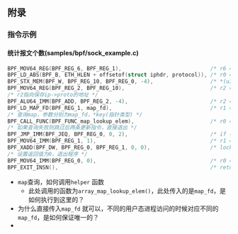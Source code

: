 

## 附录

### 指令示例

#### 统计报文个数(samples/bpf/sock_example.c)

```c
BPF_MOV64_REG(BPF_REG_6, BPF_REG_1),        					/* r6 = r1 */
BPF_LD_ABS(BPF_B, ETH_HLEN + offsetof(struct iphdr, protocol)), /* r0 = ip->proto */
BPF_STX_MEM(BPF_W, BPF_REG_10, BPF_REG_0, -4), 					/* *(u32 *)(fp - 4) = r0 */
BPF_MOV64_REG(BPF_REG_2, BPF_REG_10),       					/* r2 = fp */
/* r2指向保存ip->proto的地址 */
BPF_ALU64_IMM(BPF_ADD, BPF_REG_2, -4),      					/* r2 = r2 - 4 */
BPF_LD_MAP_FD(BPF_REG_1, map_fd),           					/* r1 = map_fd */
/* 查询map，参数分别为map_fd，*key(指针类型) */
BPF_CALL_FUNC(BPF_FUNC_map_lookup_elem), 						/* r0 = map_lookup(r1, r2) */
/* 如果查询失败则跳过后两条更新指令，直接退出 */
BPF_JMP_IMM(BPF_JEQ, BPF_REG_0, 0, 2), 							/* if (r0 == 0) goto pc+2 */
BPF_MOV64_IMM(BPF_REG_1, 1),                					/* r1 = 1 */
BPF_XADD(BPF_DW, BPF_REG_0, BPF_REG_1, 0, 0), 					/* lock *(u64 *) r0 += r1 */
/* 设置返回值为0，退出程序 */
BPF_MOV64_IMM(BPF_REG_0, 0),                					/* r0 = 0 */
BPF_EXIT_INSN(),                            					/* return r0 */
```



* `map`查询，如何调用`helper` 函数
  * 此处调用的函数为`array_map_lookup_elem()`，此处传入的是`map_fd`，是如何执行到这里的？
* 为什么直接传入`map_fd` 就可以，不同的用户态进程访问的时候对应不同的`map_fd`，是如何保证唯一的？
* 

